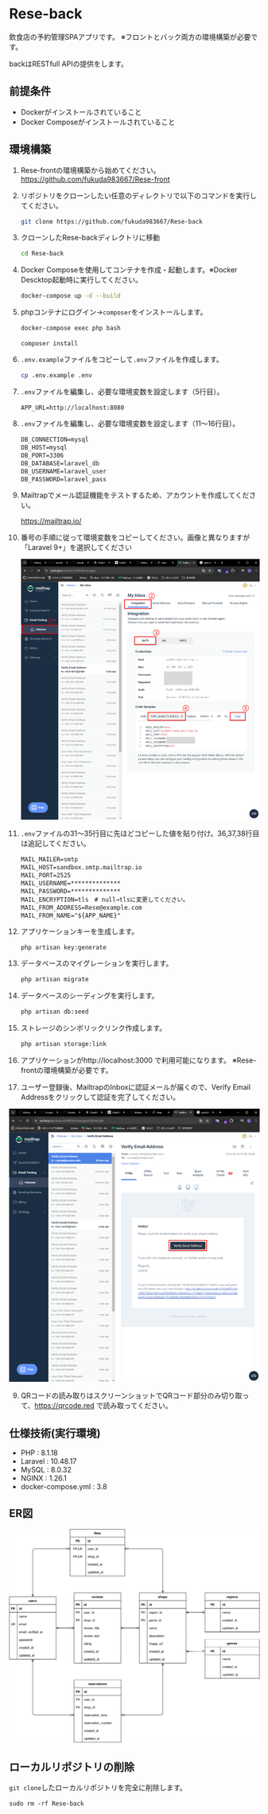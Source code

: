# Rese-back

飲食店の予約管理SPAアプリです。
※フロントとバック両方の環境構築が必要です。

backはRESTfull APIの提供をします。

## 前提条件
- Dockerがインストールされていること
- Docker Composeがインストールされていること

## 環境構築

1. Rese-frontの環境構築から始めてください。https://github.com/fukuda983667/Rese-front

1. リポジトリをクローンしたい任意のディレクトリで以下のコマンドを実行してください。

    ```bash
    git clone https://github.com/fukuda983667/Rese-back
    ```

2. クローンしたRese-backディレクトリに移動

    ```bash
    cd Rese-back
    ```

3. Docker Composeを使用してコンテナを作成・起動します。※Docker Descktop起動時に実行してください。

    ```bash
    docker-compose up -d --build
    ```

4. phpコンテナにログイン→`composer`をインストールします。

    ```bash
    docker-compose exec php bash
    ```
    ```
    composer install
    ```

5. `.env.example`ファイルをコピーして`.env`ファイルを作成します。

    ```bash
    cp .env.example .env
    ```

6. `.env`ファイルを編集し、必要な環境変数を設定します（5行目）。

   ```
   APP_URL=http://localhost:8080
   ```

6. `.env`ファイルを編集し、必要な環境変数を設定します（11～16行目）。

   ```
   DB_CONNECTION=mysql
   DB_HOST=mysql
   DB_PORT=3306
   DB_DATABASE=laravel_db
   DB_USERNAME=laravel_user
   DB_PASSWORD=laravel_pass
   ```

3. Mailtrapでメール認証機能をテストするため、アカウントを作成してください。

    https://mailtrap.io/

3. 番号の手順に従って環境変数をコピーしてください。画像と異なりますが「Laravel 9+」を選択してください

    ![env](/img/Mailtrap_env.png)

3. `.env`ファイルの31～35行目に先ほどコピーした値を貼り付け。36,37,38行目は追記してください。

   ```
   MAIL_MAILER=smtp
   MAIL_HOST=sandbox.smtp.mailtrap.io
   MAIL_PORT=2525
   MAIL_USERNAME=**************
   MAIL_PASSWORD=**************
   MAIL_ENCRYPTION=tls　# null→tlsに変更してください。
   MAIL_FROM_ADDRESS=Rese@example.com
   MAIL_FROM_NAME="${APP_NAME}"
   ```

7. アプリケーションキーを生成します。

    ```bash
    php artisan key:generate
    ```

8. データベースのマイグレーションを実行します。

    ```bash
    php artisan migrate
    ```

9. データベースのシーディングを実行します。

    ```bash
    php artisan db:seed
    ```

9. ストレージのシンボリックリンク作成します。
    ```bash
    php artisan storage:link
    ```

10. アプリケーションがhttp://localhost:3000 で利用可能になります。
   ※Rese-frontの環境構築が必要です。

9. ユーザー登録後、MailtrapのInboxに認証メールが届くので、Verify Email Addressをクリックして認証を完了してください。

![認証メール](/img/認証メール.png)

9. QRコードの読み取りはスクリーンショットでQRコード部分のみ切り取って、https://qrcode.red で読み取ってください。

## 仕様技術(実行環境)

- PHP : 8.1.18
- Laravel : 10.48.17
- MySQL : 8.0.32
- NGINX : 1.26.1
- docker-compose.yml : 3.8

## ER図

![ER図](/img/ER.svg)

## ローカルリポジトリの削除  
`git clone`したローカルリポジトリを完全に削除します。  
```
sudo rm -rf Rese-back
```
